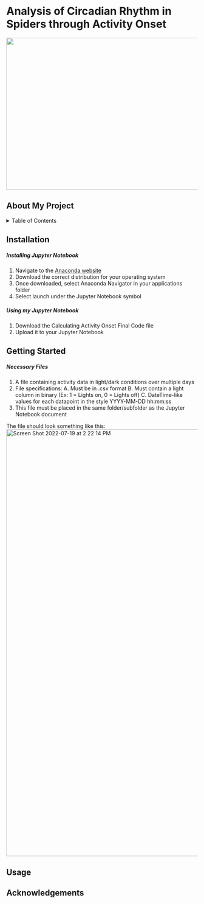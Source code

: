 # Analysis of Circadian Rhythm in Spiders through Activity Onset
<p align="center">
  <img src="https://user-images.githubusercontent.com/106093318/179773433-b6740bc9-706b-4f93-8075-0b6da6695b31.png" width="800" height="400" />
</p>

## About My Project

<!-- TABLE OF CONTENTS -->
<details>
  <summary>Table of Contents</summary>
  <ol>
    <li><a href="#Installation">Installation</a></li>
    <li><a href="#Getting-Started">Getting Started</a></li>
    <li><a href="#Usage">Usage</a></li>
    <li><a href="#Acknowledgements">Acknowledgements</a></li>
</details>

## Installation <a name="Installation"></a>
##### Installing Jupyter Notebook
  1. Navigate to the [Anaconda website](https://www.anaconda.com/products/distribution)
  2. Download the correct distribution for your operating system
  3. Once downloaded, select Anaconda Navigator in your applications folder
  4. Select launch under the Jupyter Notebook symbol
  
##### Using my Jupyter Notebook
  1. Download the Calculating Activity Onset Final Code file
  2. Upload it to your Jupyter Notebook
 
## Getting Started <a name="Getting_Started"></a>
##### Necessary Files
  1. A file containing activity data in light/dark conditions over multiple days
  2. File specifications:
   A. Must be in .csv format
   B. Must contain a light column in binary (Ex: 1 = Lights on, 0 = Lights off)
   C. DateTime-like values for each datapoint in the style YYYY-MM-DD hh:mm:ss
  3. This file must be placed in the same folder/subfolder as the Jupyter Notebook document
  
  The file should look something like this:
<img width="1122" alt="Screen Shot 2022-07-19 at 2 22 14 PM" src="https://user-images.githubusercontent.com/106093318/179821764-3ffdfc18-f075-4c28-99bd-7f905280f6cb.png">

## Usage <a name="Usage"></a>

## Acknowledgements <a name="Acknowledgements"></a>
